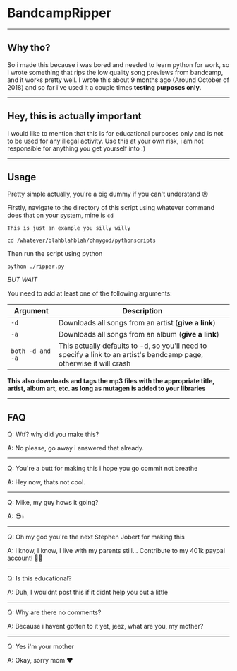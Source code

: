 # BandcampRipper

---
## Why tho?
So i made this because i was bored and needed to learn python for work, so i wrote something that rips the low quality song previews from bandcamp, and it works pretty well.
I wrote this about 9 months ago (Around October of 2018) and so far i've used it a couple times __testing purposes only__.

---
## Hey, this is actually important
I would like to mention that this is for educational purposes only and is not to be used for any illegal activity. Use this at your own risk, i am not responsible for anything you get yourself into :)

---
## Usage
Pretty simple actually, you're a big dummy if you can't understand :angry:

Firstly, navigate to the directory of this script using whatever command does that on your system, mine is `cd`
```
This is just an example you silly willy

cd /whatever/blahblahblah/ohmygod/pythonscripts
```

Then run the script using python

```
python ./ripper.py
```

*BUT WAIT*

You need to add at least one of the following arguments:

|Argument|Description|
|---|---|
|`-d`| Downloads all songs from an artist (__give a link__)|
|`-a`| Downloads all songs from an album (__give a link__)|
|`both -d and -a`| This actually defaults to -d, so you'll need to specify a link to an artist's bandcamp page, otherwise it will crash|

__This also downloads and tags the mp3 files with the appropriate title, artist, album art, etc. as long as mutagen is added to your libraries__

---
## FAQ
Q: Wtf? why did you make this?

A: No please, go away i answered that already.

---
Q: You're a butt for making this i hope you go commit not breathe

A: Hey now, thats not cool.

---
Q: Mike, my guy hows it going?

A: :sunglasses::droplet:

---
Q: Oh my god you're the next Stephen Jobert for making this

A: I know, I know, I live with my parents still... Contribute to my 401k paypal account! :runner::dash:

---
Q: Is this educational?

A: Duh, I wouldnt post this if it didnt help you out a little

---
Q: Why are there no comments?

A: Because i havent gotten to it yet, jeez, what are you, my mother?

---
Q: Yes i'm your mother

A: Okay, sorry mom :heart: